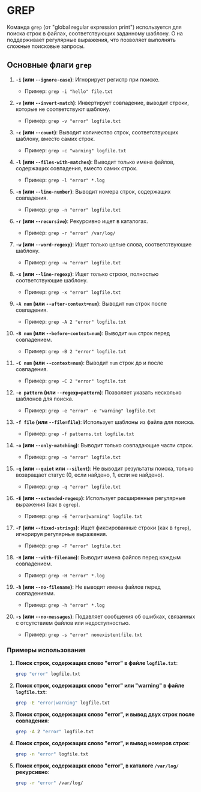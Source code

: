 # GREP

Команда `grep` (от "global regular expression print") используется для поиска строк в файлах, соответствующих заданному шаблону. О
на поддерживает регулярные выражения, что позволяет выполнять сложные поисковые запросы.

## Основные флаги `grep`

1. **`-i` (или `--ignore-case`)**: Игнорирует регистр при поиске.
   - Пример: `grep -i "hello" file.txt`

2. **`-v` (или `--invert-match`)**: Инвертирует совпадение, выводит строки, которые не соответствуют шаблону.
   - Пример: `grep -v "error" logfile.txt`

3. **`-c` (или `--count`)**: Выводит количество строк, соответствующих шаблону, вместо самих строк.
   - Пример: `grep -c "warning" logfile.txt`

4. **`-l` (или `--files-with-matches`)**: Выводит только имена файлов, содержащих совпадения, вместо самих строк.
   - Пример: `grep -l "error" *.log`

5. **`-n` (или `--line-number`)**: Выводит номера строк, содержащих совпадения.
   - Пример: `grep -n "error" logfile.txt`

6. **`-r` (или `--recursive`)**: Рекурсивно ищет в каталогах.
   - Пример: `grep -r "error" /var/log/`

7. **`-w` (или `--word-regexp`)**: Ищет только целые слова, соответствующие шаблону.
   - Пример: `grep -w "error" logfile.txt`

8. **`-x` (или `--line-regexp`)**: Ищет только строки, полностью соответствующие шаблону.
   - Пример: `grep -x "error" logfile.txt`

9. **`-A num` (или `--after-context=num`)**: Выводит `num` строк после совпадения.
   - Пример: `grep -A 2 "error" logfile.txt`

10. **`-B num` (или `--before-context=num`)**: Выводит `num` строк перед совпадением.
    - Пример: `grep -B 2 "error" logfile.txt`

11. **`-C num` (или `--context=num`)**: Выводит `num` строк до и после совпадения.
    - Пример: `grep -C 2 "error" logfile.txt`

12. **`-e pattern` (или `--regexp=pattern`)**: Позволяет указать несколько шаблонов для поиска.
    - Пример: `grep -e "error" -e "warning" logfile.txt`

13. **`-f file` (или `--file=file`)**: Использует шаблоны из файла для поиска.
    - Пример: `grep -f patterns.txt logfile.txt`

14. **`-o` (или `--only-matching`)**: Выводит только совпадающие части строк.
    - Пример: `grep -o "error" logfile.txt`

15. **`-q` (или `--quiet` или `--silent`)**: Не выводит результаты поиска, только возвращает статус (0, если найдено, 1, если не найдено).
    - Пример: `grep -q "error" logfile.txt`

16. **`-E` (или `--extended-regexp`)**: Использует расширенные регулярные выражения (как в `egrep`).
    - Пример: `grep -E "error|warning" logfile.txt`

17. **`-F` (или `--fixed-strings`)**: Ищет фиксированные строки (как в `fgrep`), игнорируя регулярные выражения.
    - Пример: `grep -F "error" logfile.txt`

18. **`-H` (или `--with-filename`)**: Выводит имена файлов перед каждым совпадением.
    - Пример: `grep -H "error" *.log`

19. **`-h` (или `--no-filename`)**: Не выводит имена файлов перед совпадениями.
    - Пример: `grep -h "error" *.log`

20. **`-s` (или `--no-messages`)**: Подавляет сообщения об ошибках, связанных с отсутствием файлов или недоступностью.
    - Пример: `grep -s "error" nonexistentfile.txt`

### Примеры использования

1. **Поиск строк, содержащих слово "error" в файле `logfile.txt`**:

   ```bash
   grep "error" logfile.txt
   ```

2. **Поиск строк, содержащих слово "error" или "warning" в файле `logfile.txt`**:

   ```bash
   grep -E "error|warning" logfile.txt
   ```

3. **Поиск строк, содержащих слово "error", и вывод двух строк после совпадения**:

   ```bash
   grep -A 2 "error" logfile.txt
   ```

4. **Поиск строк, содержащих слово "error", и вывод номеров строк**:

   ```bash
   grep -n "error" logfile.txt
   ```

5. **Поиск строк, содержащих слово "error", в каталоге `/var/log/` рекурсивно**:

   ```bash
   grep -r "error" /var/log/
   ```
